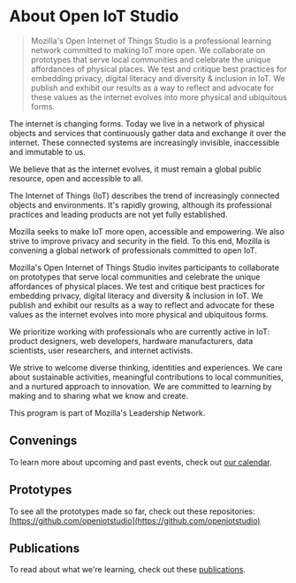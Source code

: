 # About Open IoT Studio

> Mozilla's Open Internet of Things Studio is a professional learning network committed to making IoT more open. We collaborate on prototypes that serve local communities and celebrate the unique affordances of physical places. We test and critique best practices for embedding privacy, digital literacy and diversity & inclusion in IoT. We publish and exhibit our results as a way to reflect and advocate for these values as the internet evolves into more physical and ubiquitous forms. 

The internet is changing forms. Today we live in a network of physical objects and services that continuously gather data and exchange it over the internet. These connected systems are increasingly invisible, inaccessible and immutable to us.

We believe that as the internet evolves, it must remain a global public resource, open and accessible to all.  

The Internet of Things (IoT) describes the trend of increasingly connected objects and environments. It's rapidly growing, although its professional practices and leading products are not yet fully established.

Mozilla seeks to make IoT more open, accessible and empowering. We also strive to improve privacy and security in the field. To this end, Mozilla is convening a global network of professionals committed to open IoT. 

Mozilla's Open Internet of Things Studio invites participants to collaborate on prototypes that serve local communities and celebrate the unique affordances of physical places. We test and critique best practices for embedding privacy, digital literacy and diversity & inclusion in IoT. We publish and exhibit our results as a way to reflect and advocate for these values as the internet evolves into more physical and ubiquitous forms. 

We prioritize working with professionals who are currently active in IoT: product designers, web developers, hardware manufacturers, data scientists, user researchers, and internet activists. 

We strive to welcome diverse thinking, identities and experiences. We care about sustainable activities, meaningful contributions to local communities, and a nurtured approach to innovation. We are committed to learning by making and to sharing what we know and create. 

This program is part of Mozilla's Leadership Network. 

## Convenings

To learn more about upcoming and past events, check out [our calendar](convenings/calendar.md). 

## Prototypes 

To see all the prototypes made so far, check out these repositories: [https://github.com/openiotstudio](https://github.com/openiotstudio) 

## Publications

To read about what we're learning, check out these [publications](https://github.com/openiotstudio/publications). 





